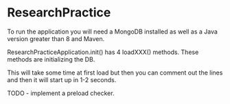 # ResearchPractice

To run the application you will need a MongoDB installed as well as a Java version greater than 8 and Maven.

ResearchPracticeApplication.init() has 4 loadXXX() methods.
These methods are initializing the DB. 

This will take some time at first load but then you can comment out the lines and then it will start up in 1-2 seconds.

TODO - implement a preload checker.

